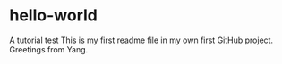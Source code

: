 # hello-world
A tutorial test
This is my first readme file in my own first GitHub project. Greetings from Yang.
